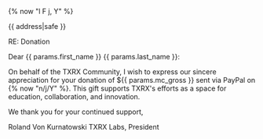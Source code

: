 {% now "l F j, Y" %}

{{ address|safe }}

RE:  Donation

Dear {{ params.first_name }} {{ params.last_name }}:

On behalf of the TXRX Community, I wish to express our sincere appreciation for your donation of ${{ params.mc_gross }} sent via PayPal on {% now "n/j/Y" %}.  This gift supports TXRX's efforts as a space for education, collaboration, and innovation.

We thank you for your continued support,

Roland Von Kurnatowski 
TXRX Labs, President
